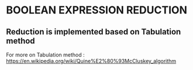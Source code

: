 # BOOLEAN EXPRESSION REDUCTION

## Reduction is implemented based on Tabulation method

For more on Tabulation method : https://en.wikipedia.org/wiki/Quine%E2%80%93McCluskey_algorithm